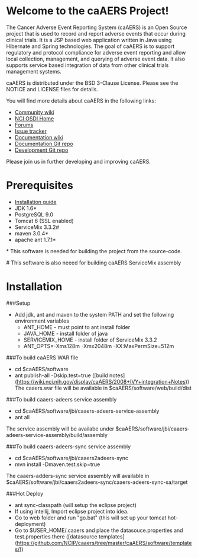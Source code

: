 Welcome to the caAERS Project!
=====================================

The Cancer Adverse Event Reporting System (caAERS) is an Open Source project that is used to record and report
adverse events that occur during clinical trials.
It is a JSP based web application written in Java using Hibernate and Spring technologies.
The goal of caAERS is to support regulatory and protocol compliance for adverse event reporting and allow local collection, management, 
and querying of adverse event data. It also supports service based integration of data from other clinical trials management systems.

caAERS is distributed under the BSD 3-Clause License.
Please see the NOTICE and LICENSE files for details.

   
 You will find more details about caAERS in the following links:

 * [Community wiki](https://wiki.nci.nih.gov/display/caAERS/caAERS)
 * [NCI OSDI Home](https://github.com/NCIP)
 * [Forums](https://cabig-kc.nci.nih.gov/CTMS/forums/viewforum.php?sid=9580407309499276f76e4aeff745f814)
 * [Issue tracker](https://tracker.nci.nih.gov/browse/CAAERS)
 * [Documentation wiki](https://wiki.nci.nih.gov/display/caAERS/caAERS+Documentation)
 * [Documentation Git repo](https://github.com/NCIP/caaers-docs)
 * [Development Git repo](https://github.com/NCIP/caaers)


Please join us in further developing and improving caAERS.

# Prerequisites
 * [Installation guide](https://wiki.nci.nih.gov/display/caAERS/caAERS+2.6-M1+Quick+Start+Installation+and+Configuration+Guide#caAERS26-M1QuickStartInstallationandConfigurationGuide-InstallationandUpgradeProcedures)
 * JDK 1.6\*
 * PostgreSQL 9.0
 * Tomcat 6  (SSL enabled)
 * ServiceMix 3.3.2\#
 * maven 3.0.4\*
 * apache ant 1.7.1\* 

 
 \* This software is needed for building the project from the source-code.

 \# This software is also neeed for building caAERS ServiceMix assembly
 
# Installation
###Setup 
  * Add jdk, ant and maven to the system PATH and set the following environment variables
    - ANT_HOME  - must point to ant install folder
    - JAVA_HOME - install folder of java
    - SERVICEMIX_HOME - install folder of ServiceMix 3.3.2
    - ANT_OPTS=-Xms128m -Xmx2048m -XX:MaxPermSize=512m

###To build caAERS WAR file
 * cd $caAERS/software   
 * ant publish-all -Dskip.test=true ([build notes] (https://wiki.nci.nih.gov/display/caAERS/2008+IVY+integration+Notes))
The caaers.war file will be available in $caAERS/software/web/build/dist

###To build caaers-adeers service assembly
 * cd $caAERS/software/jbi/caaers-adeers-service-assembly 
 * ant all
 
  The service assembly will be availabe under $caAERS/software/jbi/caaers-adeers-service-assembly/build/assembly

###To build caaers-adeers-sync service assembly
 * cd $caAERS/software/jbi/caaers2adeers-sync 
 * mvn install -Dmaven.test.skip=true
 
  The caaers-adders-sync service assembly will available in $caAERS/software/jbi/caaers2adeers-sync/caaers-adeers-sync-sa/target

###Hot Deploy
 * ant sync-classpath (will setup the eclipse project)
 * If using intellij, Import eclipse project into idea.
 * Go to web folder and run "go.bat"  (this will set up your tomcat hot-deployment)
 * Go to $USER_HOME/.caaers and place the datasouce.properties and test.properties there ([datasource templates]
 (https://github.com/NCIP/caaers/tree/master/caAERS/software/templates/))

